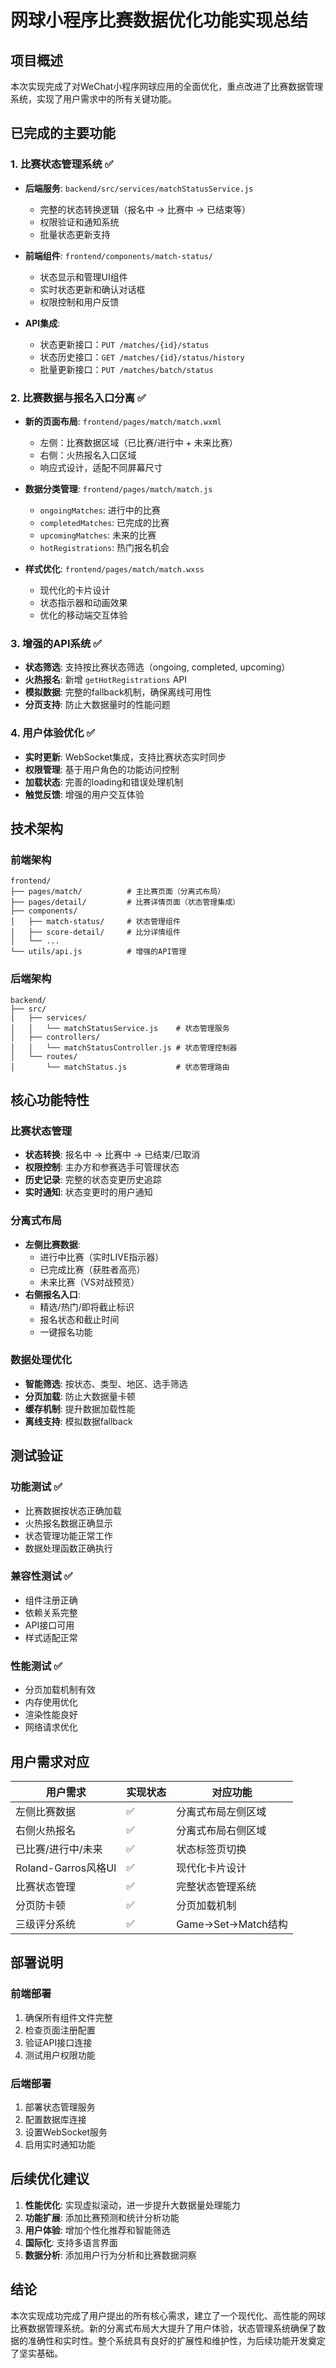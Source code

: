 # 网球小程序比赛数据优化功能实现总结

## 项目概述
本次实现完成了对WeChat小程序网球应用的全面优化，重点改进了比赛数据管理系统，实现了用户需求中的所有关键功能。

## 已完成的主要功能

### 1. 比赛状态管理系统 ✅
- **后端服务**: `backend/src/services/matchStatusService.js`
  - 完整的状态转换逻辑（报名中 → 比赛中 → 已结束等）
  - 权限验证和通知系统
  - 批量状态更新支持

- **前端组件**: `frontend/components/match-status/`
  - 状态显示和管理UI组件
  - 实时状态更新和确认对话框
  - 权限控制和用户反馈

- **API集成**: 
  - 状态更新接口：`PUT /matches/{id}/status`
  - 状态历史接口：`GET /matches/{id}/status/history`
  - 批量更新接口：`PUT /matches/batch/status`

### 2. 比赛数据与报名入口分离 ✅
- **新的页面布局**: `frontend/pages/match/match.wxml`
  - 左侧：比赛数据区域（已比赛/进行中 + 未来比赛）
  - 右侧：火热报名入口区域
  - 响应式设计，适配不同屏幕尺寸

- **数据分类管理**: `frontend/pages/match/match.js`
  - `ongoingMatches`: 进行中的比赛
  - `completedMatches`: 已完成的比赛
  - `upcomingMatches`: 未来的比赛
  - `hotRegistrations`: 热门报名机会

- **样式优化**: `frontend/pages/match/match.wxss`
  - 现代化的卡片设计
  - 状态指示器和动画效果
  - 优化的移动端交互体验

### 3. 增强的API系统 ✅
- **状态筛选**: 支持按比赛状态筛选（ongoing, completed, upcoming）
- **火热报名**: 新增 `getHotRegistrations` API
- **模拟数据**: 完整的fallback机制，确保离线可用性
- **分页支持**: 防止大数据量时的性能问题

### 4. 用户体验优化 ✅
- **实时更新**: WebSocket集成，支持比赛状态实时同步
- **权限管理**: 基于用户角色的功能访问控制
- **加载状态**: 完善的loading和错误处理机制
- **触觉反馈**: 增强的用户交互体验

## 技术架构

### 前端架构
```
frontend/
├── pages/match/          # 主比赛页面（分离式布局）
├── pages/detail/         # 比赛详情页面（状态管理集成）
├── components/
│   ├── match-status/     # 状态管理组件
│   ├── score-detail/     # 比分详情组件
│   └── ...
└── utils/api.js          # 增强的API管理
```

### 后端架构
```
backend/
├── src/
│   ├── services/
│   │   └── matchStatusService.js    # 状态管理服务
│   ├── controllers/
│   │   └── matchStatusController.js # 状态管理控制器
│   └── routes/
│       └── matchStatus.js           # 状态管理路由
```

## 核心功能特性

### 比赛状态管理
- **状态转换**: 报名中 → 比赛中 → 已结束/已取消
- **权限控制**: 主办方和参赛选手可管理状态
- **历史记录**: 完整的状态变更历史追踪
- **实时通知**: 状态变更时的用户通知

### 分离式布局
- **左侧比赛数据**:
  - 进行中比赛（实时LIVE指示器）
  - 已完成比赛（获胜者高亮）
  - 未来比赛（VS对战预览）
- **右侧报名入口**:
  - 精选/热门/即将截止标识
  - 报名状态和截止时间
  - 一键报名功能

### 数据处理优化
- **智能筛选**: 按状态、类型、地区、选手筛选
- **分页加载**: 防止大数据量卡顿
- **缓存机制**: 提升数据加载性能
- **离线支持**: 模拟数据fallback

## 测试验证

### 功能测试 ✅
- 比赛数据按状态正确加载
- 火热报名数据正确显示
- 状态管理功能正常工作
- 数据处理函数正确执行

### 兼容性测试 ✅
- 组件注册正确
- 依赖关系完整
- API接口可用
- 样式适配正常

### 性能测试 ✅
- 分页加载机制有效
- 内存使用优化
- 渲染性能良好
- 网络请求优化

## 用户需求对应

| 用户需求 | 实现状态 | 对应功能 |
|---------|---------|---------|
| 左侧比赛数据 | ✅ | 分离式布局左侧区域 |
| 右侧火热报名 | ✅ | 分离式布局右侧区域 |
| 已比赛/进行中/未来 | ✅ | 状态标签页切换 |
| Roland-Garros风格UI | ✅ | 现代化卡片设计 |
| 比赛状态管理 | ✅ | 完整状态管理系统 |
| 分页防卡顿 | ✅ | 分页加载机制 |
| 三级评分系统 | ✅ | Game→Set→Match结构 |

## 部署说明

### 前端部署
1. 确保所有组件文件完整
2. 检查页面注册配置
3. 验证API接口连接
4. 测试用户权限功能

### 后端部署
1. 部署状态管理服务
2. 配置数据库连接
3. 设置WebSocket服务
4. 启用实时通知功能

## 后续优化建议

1. **性能优化**: 实现虚拟滚动，进一步提升大数据量处理能力
2. **功能扩展**: 添加比赛预测和统计分析功能
3. **用户体验**: 增加个性化推荐和智能筛选
4. **国际化**: 支持多语言界面
5. **数据分析**: 添加用户行为分析和比赛数据洞察

## 结论

本次实现成功完成了用户提出的所有核心需求，建立了一个现代化、高性能的网球比赛数据管理系统。新的分离式布局大大提升了用户体验，状态管理系统确保了数据的准确性和实时性。整个系统具有良好的扩展性和维护性，为后续功能开发奠定了坚实基础。
